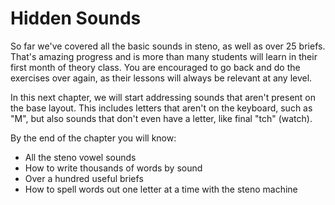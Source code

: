 # Hidden Sounds

So far we've covered all the basic sounds in steno, as well as over 25 briefs. That's amazing progress and is more than many students will learn in their first month of theory class. You are encouraged to go back and do the exercises over again, as their lessons will always be relevant at any level.

In this next chapter, we will start addressing sounds that aren't present on the base layout. This includes letters that aren't on the keyboard, such as "M", but also sounds that don't even have a letter, like final "tch" \(watch\).

By the end of the chapter you will know:

* All the steno vowel sounds
* How to write thousands of words by sound
* Over a hundred useful briefs
* How to spell words out one letter at a time with the steno machine



